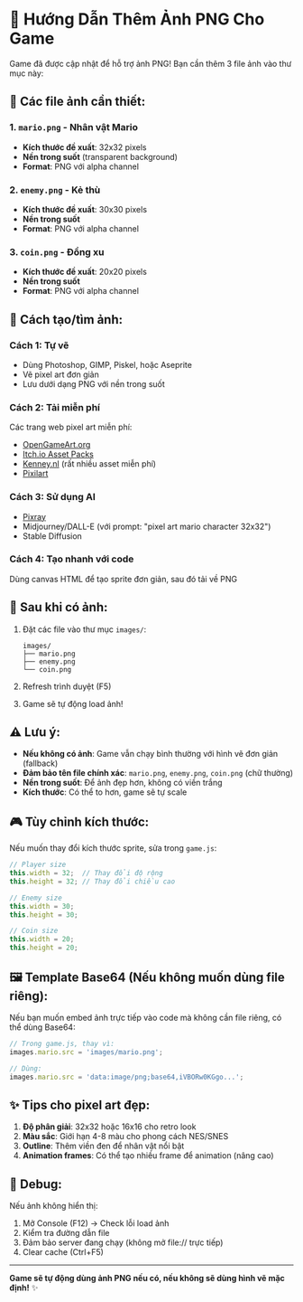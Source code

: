 # 🎨 Hướng Dẫn Thêm Ảnh PNG Cho Game

Game đã được cập nhật để hỗ trợ ảnh PNG! Bạn cần thêm 3 file ảnh vào thư mục này:

## 📁 Các file ảnh cần thiết:

### 1. `mario.png` - Nhân vật Mario
- **Kích thước đề xuất**: 32x32 pixels
- **Nền trong suốt** (transparent background)
- **Format**: PNG với alpha channel

### 2. `enemy.png` - Kẻ thù
- **Kích thước đề xuất**: 30x30 pixels  
- **Nền trong suốt**
- **Format**: PNG với alpha channel

### 3. `coin.png` - Đồng xu
- **Kích thước đề xuất**: 20x20 pixels
- **Nền trong suốt**
- **Format**: PNG với alpha channel

## 🎨 Cách tạo/tìm ảnh:

### Cách 1: Tự vẽ
- Dùng Photoshop, GIMP, Piskel, hoặc Aseprite
- Vẽ pixel art đơn giản
- Lưu dưới dạng PNG với nền trong suốt

### Cách 2: Tải miễn phí
Các trang web pixel art miễn phí:
- [OpenGameArt.org](https://opengameart.org/)
- [Itch.io Asset Packs](https://itch.io/game-assets/free)
- [Kenney.nl](https://kenney.nl/assets) (rất nhiều asset miễn phí)
- [Pixilart](https://www.pixilart.com/)

### Cách 3: Sử dụng AI
- [Pixray](https://pixray.gob.io/)
- Midjourney/DALL-E (với prompt: "pixel art mario character 32x32")
- Stable Diffusion

### Cách 4: Tạo nhanh với code
Dùng canvas HTML để tạo sprite đơn giản, sau đó tải về PNG

## 🚀 Sau khi có ảnh:

1. Đặt các file vào thư mục `images/`:
   ```
   images/
   ├── mario.png
   ├── enemy.png
   └── coin.png
   ```

2. Refresh trình duyệt (F5)

3. Game sẽ tự động load ảnh!

## ⚠️ Lưu ý:

- **Nếu không có ảnh**: Game vẫn chạy bình thường với hình vẽ đơn giản (fallback)
- **Đảm bảo tên file chính xác**: `mario.png`, `enemy.png`, `coin.png` (chữ thường)
- **Nền trong suốt**: Để ảnh đẹp hơn, không có viền trắng
- **Kích thước**: Có thể to hơn, game sẽ tự scale

## 🎮 Tùy chỉnh kích thước:

Nếu muốn thay đổi kích thước sprite, sửa trong `game.js`:

```javascript
// Player size
this.width = 32;  // Thay đổi độ rộng
this.height = 32; // Thay đổi chiều cao

// Enemy size
this.width = 30;
this.height = 30;

// Coin size
this.width = 20;
this.height = 20;
```

## 🖼️ Template Base64 (Nếu không muốn dùng file riêng):

Nếu bạn muốn embed ảnh trực tiếp vào code mà không cần file riêng, có thể dùng Base64:

```javascript
// Trong game.js, thay vì:
images.mario.src = 'images/mario.png';

// Dùng:
images.mario.src = 'data:image/png;base64,iVBORw0KGgo...';
```

## ✨ Tips cho pixel art đẹp:

1. **Độ phân giải**: 32x32 hoặc 16x16 cho retro look
2. **Màu sắc**: Giới hạn 4-8 màu cho phong cách NES/SNES
3. **Outline**: Thêm viền đen để nhân vật nổi bật
4. **Animation frames**: Có thể tạo nhiều frame để animation (nâng cao)

## 🔧 Debug:

Nếu ảnh không hiển thị:
1. Mở Console (F12) → Check lỗi load ảnh
2. Kiểm tra đường dẫn file
3. Đảm bảo server đang chạy (không mở file:// trực tiếp)
4. Clear cache (Ctrl+F5)

---

**Game sẽ tự động dùng ảnh PNG nếu có, nếu không sẽ dùng hình vẽ mặc định!** ✨

